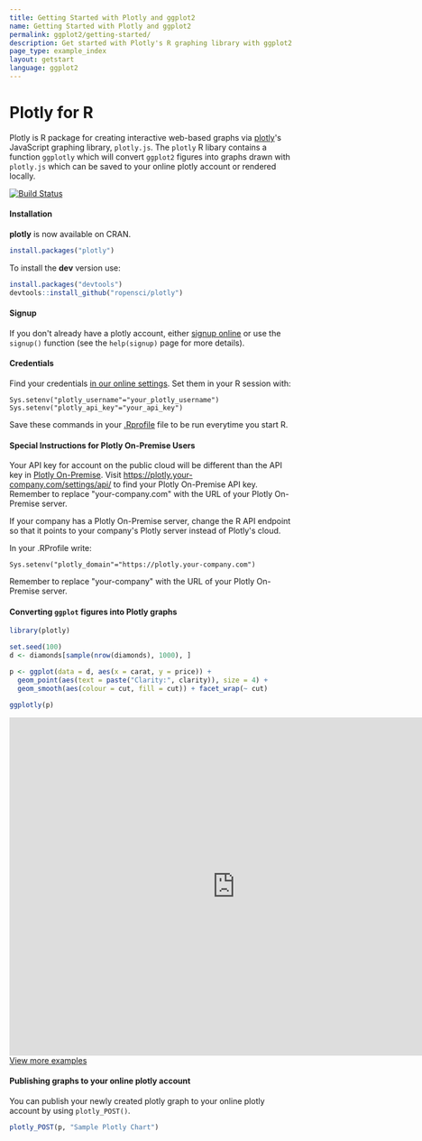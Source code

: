 ```yaml
---
title: Getting Started with Plotly and ggplot2
name: Getting Started with Plotly and ggplot2
permalink: ggplot2/getting-started/
description: Get started with Plotly's R graphing library with ggplot2 to make interactive, publication-quality graphs online.
page_type: example_index
layout: getstart
language: ggplot2
---
```




# Plotly for R

Plotly is R package for creating interactive web-based graphs via [plotly](https://plot.ly/)'s JavaScript graphing library, `plotly.js`.
The `plotly` R libary contains a function `ggplotly` which will convert `ggplot2` figures into graphs drawn with `plotly.js` which can be saved to your online plotly account or rendered locally.

<a href="https://travis-ci.org/ropensci/plotly">
    <img alt="Build Status" style="margin: 0;" src="https://travis-ci.org/ropensci/plotly.png?branch=master">
</a>

#### Installation

__plotly__ is now available on CRAN.

```r
install.packages("plotly")
```

To install the **dev** version use:

```r
install.packages("devtools")
devtools::install_github("ropensci/plotly")
```

#### Signup

If you don't already have a plotly account, either [signup online](https://plot.ly/ssu/) or use the `signup()` function (see the `help(signup)` page for more details).

#### Credentials

Find your credentials [in our online settings](https://plot.ly/settings/api). Set them in your R session with:

```
Sys.setenv("plotly_username"="your_plotly_username")
Sys.setenv("plotly_api_key"="your_api_key")
```

Save these commands in your [.Rprofile](http://www.statmethods.net/interface/customizing.html) file to be run everytime you start R.

#### Special Instructions for Plotly On-Premise Users

Your API key for account on the public cloud will be different than the API key in [Plotly On-Premise](https://plot.ly/product/enterprise/). Visit https://plotly.your-company.com/settings/api/ to find your Plotly On-Premise API key. Remember to replace "your-company.com" with the URL of your Plotly On-Premise server.

If your company has a Plotly On-Premise server, change the R API endpoint so that it points to your company's Plotly server instead of Plotly's cloud.

In your .RProfile write:

```
Sys.setenv("plotly_domain"="https://plotly.your-company.com")
```

Remember to replace "your-company" with the URL of your Plotly On-Premise server.

#### Converting `ggplot` figures into Plotly graphs


```r
library(plotly)

set.seed(100)
d <- diamonds[sample(nrow(diamonds), 1000), ]

p <- ggplot(data = d, aes(x = carat, y = price)) +
  geom_point(aes(text = paste("Clarity:", clarity)), size = 4) +
  geom_smooth(aes(colour = cut, fill = cut)) + facet_wrap(~ cut)

ggplotly(p)
```

<iframe height="600" id="igraph" scrolling="no" seamless="seamless" src="https://plot.ly/~RPlotBot/1284.embed" width="800" frameBorder="0"></iframe>

<div class="row centered btnrow">
    <a href="/r/" class="button no_underline">View more examples</a>
</div>

#### Publishing graphs to your online plotly account
You can publish your newly created plotly graph to your online plotly account by using `plotly_POST()`.

```r
plotly_POST(p, "Sample Plotly Chart")
```